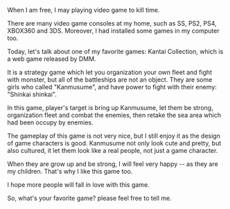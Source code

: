 When I am free, I may playing video game to kill time.

There are many video game consoles at my home, such as SS, PS2, PS4, XBOX360 and 3DS. Moreover, I had installed some games in my computer too.

Today, let's talk about one of my favorite games: Kantai Collection, which is a web game released by DMM.

It is a strategy game which let you organization your own fleet and fight with monster, but all of the battleships are not an object. They are some girls who called "Kanmusume", and have power to fight with their enemy: "Shinkai shinkai".

In this game, player's target is bring up Kanmusume, let them be strong, organization fleet and combat the enemies, then retake the sea area which had been occupy by enemies.

The gameplay of this game is not very nice, but I still enjoy it as the design of game characters is good. Kanmusume not only look cute and pretty, but also cultured, it let them look like a real people, not just a game character.  

When they are grow up and be strong, I will feel very happy -- as they are my children. That's why I like this game too. 

I hope more people will fall in love with this game.

So, what's your favorite game? please feel free to tell me.


